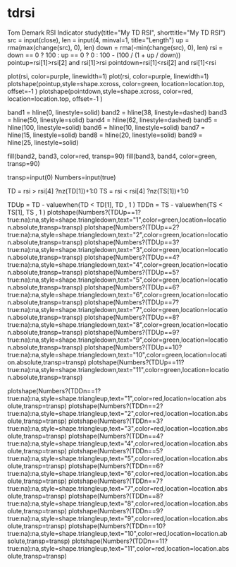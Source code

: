 # tdrsi
Tom Demark RSI Indicator
study(title="My TD RSI", shorttitle="My TD RSI")
src = input(close), len = input(4, minval=1, title="Length")
up = rma(max(change(src), 0), len)
down = rma(-min(change(src), 0), len)
rsi = down == 0 ? 100 : up == 0 ? 0 : 100 - (100 / (1 + up / down))
pointup=rsi[1]>rsi[2] and rsi[1]>rsi
pointdown=rsi[1]<rsi[2] and rsi[1]<rsi

plot(rsi, color=purple, linewidth=1)
plot(rsi, color=purple, linewidth=1)
plotshape(pointup,style=shape.xcross, color=green, location=location.top, offset=-1 )
plotshape(pointdown,style=shape.xcross, color=red, location=location.top, offset=-1 )

band1 = hline(0, linestyle=solid)
band2 = hline(38, linestyle=dashed)
band3 = hline(50, linestyle=solid)
band4 = hline(62, linestyle=dashed)
band5 = hline(100, linestyle=solid)
band6 = hline(10, linestyle=solid)
band7 = hline(15, linestyle=solid)
band8 = hline(20, linestyle=solid)
band9 = hline(25, linestyle=solid)

fill(band2, band3, color=red, transp=90)
fill(band3, band4, color=green, transp=90)




transp=input(0)
Numbers=input(true)

TD = rsi > rsi[4] ?nz(TD[1])+1:0
TS = rsi < rsi[4] ?nz(TS[1])+1:0

TDUp = TD - valuewhen(TD < TD[1], TD , 1 )
TDDn = TS - valuewhen(TS < TS[1], TS , 1 )
plotshape(Numbers?(TDUp==1?true:na):na,style=shape.triangledown,text="1",color=green,location=location.absolute,transp=transp)
plotshape(Numbers?(TDUp==2?true:na):na,style=shape.triangledown,text="2",color=green,location=location.absolute,transp=transp)
plotshape(Numbers?(TDUp==3?true:na):na,style=shape.triangledown,text="3",color=green,location=location.absolute,transp=transp)
plotshape(Numbers?(TDUp==4?true:na):na,style=shape.triangledown,text="4",color=green,location=location.absolute,transp=transp)
plotshape(Numbers?(TDUp==5?true:na):na,style=shape.triangledown,text="5",color=green,location=location.absolute,transp=transp)
plotshape(Numbers?(TDUp==6?true:na):na,style=shape.triangledown,text="6",color=green,location=location.absolute,transp=transp)
plotshape(Numbers?(TDUp==7?true:na):na,style=shape.triangledown,text="7",color=green,location=location.absolute,transp=transp)
plotshape(Numbers?(TDUp==8?true:na):na,style=shape.triangledown,text="8",color=green,location=location.absolute,transp=transp)
plotshape(Numbers?(TDUp==9?true:na):na,style=shape.triangledown,text="9",color=green,location=location.absolute,transp=transp)
plotshape(Numbers?(TDUp==10?true:na):na,style=shape.triangledown,text="10",color=green,location=location.absolute,transp=transp)
plotshape(Numbers?(TDUp==11?true:na):na,style=shape.triangledown,text="11",color=green,location=location.absolute,transp=transp)

plotshape(Numbers?(TDDn==1?true:na):na,style=shape.triangleup,text="1",color=red,location=location.absolute,transp=transp)
plotshape(Numbers?(TDDn==2?true:na):na,style=shape.triangleup,text="2",color=red,location=location.absolute,transp=transp)
plotshape(Numbers?(TDDn==3?true:na):na,style=shape.triangleup,text="3",color=red,location=location.absolute,transp=transp)
plotshape(Numbers?(TDDn==4?true:na):na,style=shape.triangleup,text="4",color=red,location=location.absolute,transp=transp)
plotshape(Numbers?(TDDn==5?true:na):na,style=shape.triangleup,text="5",color=red,location=location.absolute,transp=transp)
plotshape(Numbers?(TDDn==6?true:na):na,style=shape.triangleup,text="6",color=red,location=location.absolute,transp=transp)
plotshape(Numbers?(TDDn==7?true:na):na,style=shape.triangleup,text="7",color=red,location=location.absolute,transp=transp)
plotshape(Numbers?(TDDn==8?true:na):na,style=shape.triangleup,text="8",color=red,location=location.absolute,transp=transp)
plotshape(Numbers?(TDDn==9?true:na):na,style=shape.triangleup,text="9",color=red,location=location.absolute,transp=transp)
plotshape(Numbers?(TDDn==10?true:na):na,style=shape.triangleup,text="10",color=red,location=location.absolute,transp=transp)
plotshape(Numbers?(TDDn==11?true:na):na,style=shape.triangleup,text="11",color=red,location=location.absolute,transp=transp)
